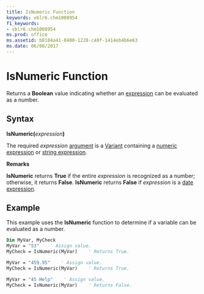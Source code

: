 ```yaml
---
title: IsNumeric Function
keywords: vblr6.chm1008954
f1_keywords:
- vblr6.chm1008954
ms.prod: office
ms.assetid: b8184a41-8400-1228-c40f-1414eb4b6e63
ms.date: 06/08/2017
---
```



# IsNumeric Function



Returns a  **Boolean** value indicating whether an [expression](vbe-glossary.md) can be evaluated as a number.

 ## Syntax
 
 **IsNumeric(**_expression_**)**
 
The required  _expression_ [argument](vbe-glossary.md) is a [Variant](vbe-glossary.md) containing a [numeric expression](vbe-glossary.md) or [string expression](vbe-glossary.md).

 **Remarks**
 
 **IsNumeric** returns **True** if the entire _expression_ is recognized as a number; otherwise, it returns **False**.
 **IsNumeric** returns **False** if _expression_ is a [date expression](vbe-glossary.md).

## Example

This example uses the  **IsNumeric** function to determine if a variable can be evaluated as a number.


```vb
Dim MyVar, MyCheck
MyVar = "53"    ' Assign value.
MyCheck = IsNumeric(MyVar)    ' Returns True.

MyVar = "459.95"    ' Assign value.
MyCheck = IsNumeric(MyVar)    ' Returns True.

MyVar = "45 Help"    ' Assign value.
MyCheck = IsNumeric(MyVar)    ' Returns False.


```



